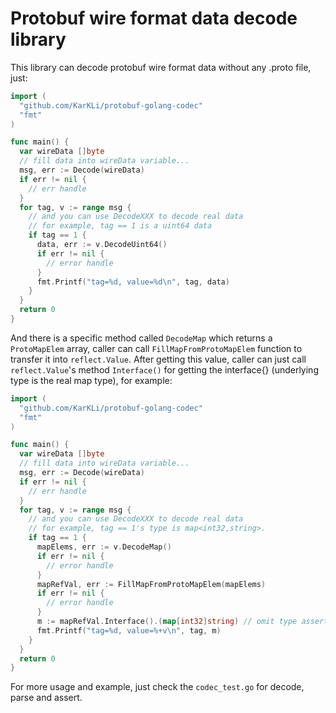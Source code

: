 # Protobuf wire format data decode library

This library can decode protobuf wire format data without any .proto file, just:
```go
import (
  "github.com/KarKLi/protobuf-golang-codec"
  "fmt"
)

func main() {
  var wireData []byte
  // fill data into wireData variable...
  msg, err := Decode(wireData)
  if err != nil {
    // err handle
  }
  for tag, v := range msg {
    // and you can use DecodeXXX to decode real data
    // for example, tag == 1 is a uint64 data
    if tag == 1 {
      data, err := v.DecodeUint64()
      if err != nil {
        // error handle
      }
      fmt.Printf("tag=%d, value=%d\n", tag, data)
    }
  }
  return 0
}
```
And there is a specific method called `DecodeMap` which returns a `ProtoMapElem` array, caller can call `FillMapFromProtoMapElem` function to transfer it into `reflect.Value`. After getting this value, caller can just call `reflect.Value`'s method `Interface()` for getting the interface{} (underlying type is the real map type), for example:
```go
import (
  "github.com/KarKLi/protobuf-golang-codec"
  "fmt"
)

func main() {
  var wireData []byte
  // fill data into wireData variable...
  msg, err := Decode(wireData)
  if err != nil {
    // err handle
  }
  for tag, v := range msg {
    // and you can use DecodeXXX to decode real data
    // for example, tag == 1's type is map<int32,string>.
    if tag == 1 {
      mapElems, err := v.DecodeMap()
      if err != nil {
        // error handle
      }
      mapRefVal, err := FillMapFromProtoMapElem(mapElems)
      if err != nil {
        // error handle
      }
      m := mapRefVal.Interface().(map[int32]string) // omit type assertion
      fmt.Printf("tag=%d, value=%+v\n", tag, m)
    }
  }
  return 0
}
```
For more usage and example, just check the `codec_test.go` for decode, parse and assert.

